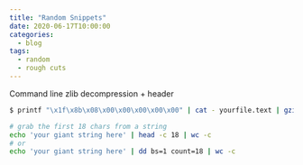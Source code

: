 ```yaml
---
title: "Random Snippets"
date: 2020-06-17T10:00:00
categories:
  - blog
tags:
  - random
  - rough cuts
---
```


Command line zlib decompression + header
```bash
$ printf "\x1f\x8b\x08\x00\x00\x00\x00\x00" | cat - yourfile.text | gzip -dc > temp
```

```bash
# grab the first 18 chars from a string
echo 'your giant string here' | head -c 18 | wc -c
# or
echo 'your giant string here' | dd bs=1 count=18 | wc -c
```